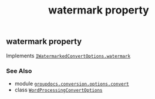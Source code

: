 ﻿---
title: watermark property
second_title: GroupDocs.Conversion for Python via .NET API References
description: 
type: docs
weight: 220
url: /python-net/groupdocs.conversion.options.convert/wordprocessingconvertoptions/watermark/
is_root: false
---

## watermark property


Implements [`IWatermarkedConvertOptions.watermark`](/conversion/python-net/groupdocs.conversion.options.convert/iwatermarkedconvertoptions#watermark)

### See Also
* module [`groupdocs.conversion.options.convert`](../../)
* class [`WordProcessingConvertOptions`](/conversion/python-net/groupdocs.conversion.options.convert/wordprocessingconvertoptions)
